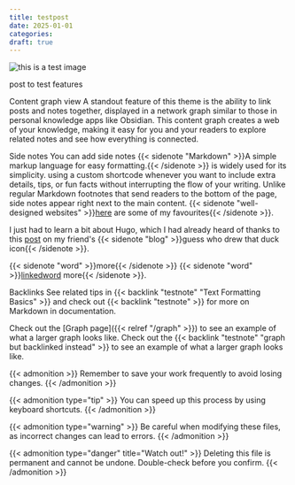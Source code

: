```yaml
---
title: testpost
date: 2025-01-01
categories:
draft: true
---
```


![this is a test image](/posts/testpost/testimage.png "text")

post to test features

Content graph view
A standout feature of this theme is the ability to link posts and notes together, displayed in a network graph similar to those in personal knowledge apps like Obsidian. This content graph creates a web of your knowledge, making it easy for you and your readers to explore related notes and see how everything is connected.

<!--more-->

Side notes
You can add side notes {{< sidenote "Markdown" >}}A simple markup language for easy formatting.{{< /sidenote >}} is widely used for its simplicity. using a custom shortcode whenever you want to include extra details, tips, or fun facts without interrupting the flow of your writing. Unlike regular Markdown footnotes that send readers to the bottom of the page, side notes appear right next to the main content.
{{< sidenote "well-designed websites" >}}<a href="/categories/fav-sites">here</a> are some of my favourites{{< /sidenote >}}. 

I just had to learn a bit about Hugo, which I had already heard of thanks to this [post](https://probablyalexzhu.github.io/blog/tutorial-how-i-made-this-website-and-you-can-too/) on my friend's {{< sidenote "blog" >}}guess who drew that duck icon{{< /sidenote >}}.

{{< sidenote "word" >}}more{{< /sidenote >}}
{{< sidenote "word" >}}<a href="link">linkedword</a> more{{< /sidenote >}}. 



Backlinks
See related tips in {{< backlink "testnote" "Text Formatting Basics" >}} and check
out {{< backlink "testnote" >}} for more on Markdown in documentation.

Check out the [Graph page]({{< relref "/graph" >}}) to see an example of what a larger graph looks like.
Check out the {{< backlink "testnote" "graph but backlinked instead" >}} to see an example of what a larger graph looks like.

{{< admonition >}}
Remember to save your work frequently to avoid losing changes.
{{< /admonition >}}

{{< admonition type="tip" >}}
You can speed up this process by using keyboard shortcuts.
{{< /admonition >}}

{{< admonition type="warning" >}}
Be careful when modifying these files, as incorrect changes can lead to errors.
{{< /admonition >}}

{{< admonition type="danger" title="Watch out!" >}}
Deleting this file is permanent and cannot be undone. Double-check before you confirm.
{{< /admonition >}}